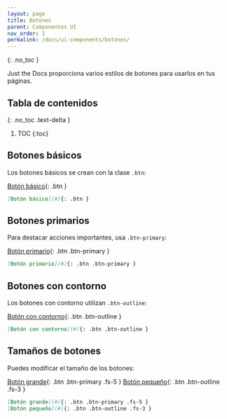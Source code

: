 ```yaml
---
layout: page
title: Botones
parent: Componentes UI
nav_order: 1
permalink: /docs/ui-components/botones/
---
```


{: .no_toc }

Just the Docs proporciona varios estilos de botones para usarlos en tus páginas.

## Tabla de contenidos
{: .no_toc .text-delta }

1. TOC
{:toc}

## Botones básicos

Los botones básicos se crean con la clase `.btn`:

[Botón básico](#){: .btn }

```markdown
[Botón básico](#){: .btn }
```

## Botones primarios

Para destacar acciones importantes, usa `.btn-primary`:

[Botón primario](#){: .btn .btn-primary }

```markdown
[Botón primario](#){: .btn .btn-primary }
```

## Botones con contorno

Los botones con contorno utilizan `.btn-outline`:

[Botón con contorno](#){: .btn .btn-outline }

```markdown
[Botón con contorno](#){: .btn .btn-outline }
```

## Tamaños de botones

Puedes modificar el tamaño de los botones:

[Botón grande](#){: .btn .btn-primary .fs-5 }
[Botón pequeño](#){: .btn .btn-outline .fs-3 }

```markdown
[Botón grande](#){: .btn .btn-primary .fs-5 }
[Botón pequeño](#){: .btn .btn-outline .fs-3 }
``` 